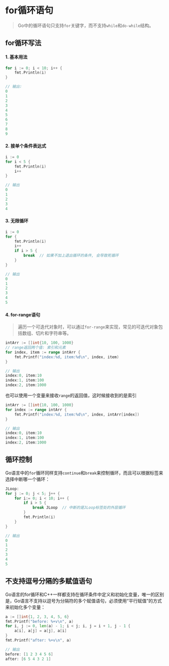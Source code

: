 # for循环语句

> Go中的循环语句只支持`for`关键字，而不支持`while`和`do-while`结构。

## for循环写法

#### 1. 基本用法

```go
for i := 0; i < 10; i++ {
    fmt.Println(i)
}

// 输出:
0
1
2
3
4
5
6
7
8
9
```

#### 2. 接单个条件表达式

```go
i := 0
for i < 5 {
    fmt.Println(i)
    i++
}

// 输出
0
1
2
3
4
```

#### 3. 无限循环

```go
i := 0
for {
    fmt.Println(i)
    i++
    if i > 5 {
        break  // 如果不加上退出循环的条件, 会导致死循环
    }
}

// 输出
0
1
2
3
4
5
```

#### 4. for-range语句

> 遍历一个可迭代对象时，可以通过`for-range`来实现，常见的可迭代对象包括数组、切片和字符串等。

```go
intArr := []int{10, 100, 1000}
// range返回两个值: 索引和元素
for index, item := range intArr {
    fmt.Printf("index:%d, item:%d\n", index, item)
}

// 输出
index:0, item:10
index:1, item:100
index:2, item:1000
```

也可以使用一个变量来接收`range`的返回值，这时候接收到的是索引

```go
intArr := []int{10, 100, 1000}
for index := range intArr {
    fmt.Printf("index:%d, item:%d\n", index, intArr[index])
}

// 输出
index:0, item:10
index:1, item:100
index:2, item:1000
```

## 循环控制

Go语言中的`for`循环同样支持`continue`和`break`来控制循环，而且可以根据标签来选择中断哪一个循环：

```go
JLoop:
for j := 0; j < 5; j++ {
    for i:= 0; i < 10; i++ {
        if i > 5 {
            break JLoop  // 中断的是JLoop标签处的外层循环
        }
        fmt.Println(i)
    }
}

// 输出
0
1
2
3
4
5
```

## 不支持逗号分隔的多赋值语句

Go语言的for循环和C++一样都支持在循环条件中定义和初始化变量，唯一的区别是，Go语言不支持以逗号为分隔符的多个赋值语句，必须使用“平行赋值”的方式来初始化多个变量：

```go
a := []int{1, 2, 3, 4, 5, 6}
fmt.Printf("before: %+v\n", a)
for i, j := 0, len(a) - 1; i < j; i, j = i + 1, j - 1 {
    a[i], a[j] = a[j], a[i]
}
fmt.Printf("after: %+v\n", a)

// 输出
before: [1 2 3 4 5 6]
after: [6 5 4 3 2 1]
```



